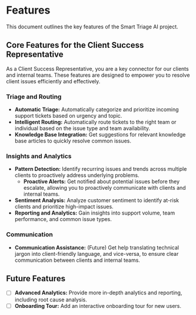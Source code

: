 # Features

This document outlines the key features of the Smart Triage AI project.

## Core Features for the Client Success Representative

As a Client Success Representative, you are a key connector for our clients and internal teams. These features are designed to empower you to resolve client issues efficiently and effectively.

### Triage and Routing

- **Automatic Triage:** Automatically categorize and prioritize incoming support tickets based on urgency and topic.
- **Intelligent Routing:** Automatically route tickets to the right team or individual based on the issue type and team availability.
- **Knowledge Base Integration:** Get suggestions for relevant knowledge base articles to quickly resolve common issues.

### Insights and Analytics

- **Pattern Detection:** Identify recurring issues and trends across multiple clients to proactively address underlying problems.
    - **Proactive Alerts:** Get notified about potential issues before they escalate, allowing you to proactively communicate with clients and internal teams.
- **Sentiment Analysis:** Analyze customer sentiment to identify at-risk clients and prioritize high-impact issues.
- **Reporting and Analytics:** Gain insights into support volume, team performance, and common issue types.

### Communication

- **Communication Assistance:** (Future) Get help translating technical jargon into client-friendly language, and vice-versa, to ensure clear communication between clients and internal teams.

## Future Features

- [ ] **Advanced Analytics:** Provide more in-depth analytics and reporting, including root cause analysis.
- [ ] **Onboarding Tour:** Add an interactive onboarding tour for new users.
